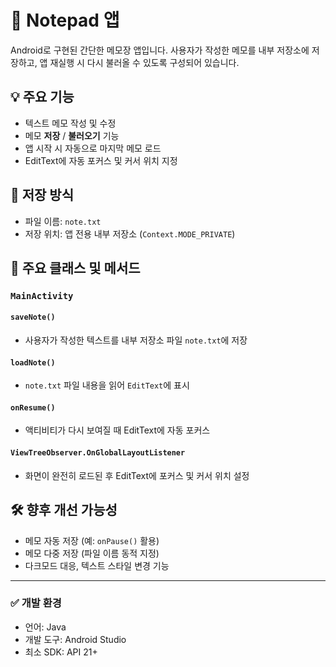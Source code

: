 # 📒 Notepad 앱

Android로 구현된 간단한 메모장 앱입니다. 사용자가 작성한 메모를 내부 저장소에 저장하고, 앱 재실행 시 다시 불러올 수 있도록 구성되어 있습니다.

## 💡 주요 기능

- 텍스트 메모 작성 및 수정
- 메모 **저장** / **불러오기** 기능
- 앱 시작 시 자동으로 마지막 메모 로드
- EditText에 자동 포커스 및 커서 위치 지정

## 📁 저장 방식

- 파일 이름: `note.txt`
- 저장 위치: 앱 전용 내부 저장소 (`Context.MODE_PRIVATE`)

## 🔧 주요 클래스 및 메서드

### `MainActivity`

#### `saveNote()`
- 사용자가 작성한 텍스트를 내부 저장소 파일 `note.txt`에 저장

#### `loadNote()`
- `note.txt` 파일 내용을 읽어 `EditText`에 표시

#### `onResume()`
- 액티비티가 다시 보여질 때 EditText에 자동 포커스

#### `ViewTreeObserver.OnGlobalLayoutListener`
- 화면이 완전히 로드된 후 EditText에 포커스 및 커서 위치 설정

## 🛠 향후 개선 가능성

- 메모 자동 저장 (예: `onPause()` 활용)
- 메모 다중 저장 (파일 이름 동적 지정)
- 다크모드 대응, 텍스트 스타일 변경 기능

---

### ✅ 개발 환경

- 언어: Java
- 개발 도구: Android Studio
- 최소 SDK: API 21+
